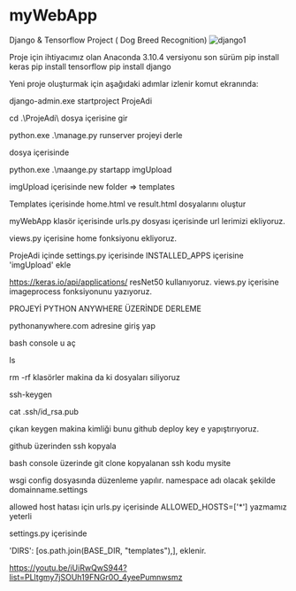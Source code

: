 # myWebApp
Django &amp; Tensorflow Project ( Dog Breed Recognition)
![django1](https://user-images.githubusercontent.com/10358635/227653256-ace0b3cf-587a-4989-ae1d-c66fe44096a9.jpg)

Proje için ihtiyacımız olan Anaconda 3.10.4 versiyonu son sürüm
pip install keras
pip install tensorflow
pip install django

Yeni proje oluşturmak için aşağıdaki adımlar izlenir
komut ekranında:

django-admin.exe startproject ProjeAdi

cd .\ProjeAdi\ dosya içerisine gir

python.exe .\manage.py runserver  projeyi derle

dosya içerisinde 

python.exe .\maange.py startapp imgUpload

imgUpload içerisinde new folder => templates

Templates içerisinde home.html ve result.html dosyalarını oluştur

myWebApp klasör içerisinde urls.py dosyası içerisinde url lerimizi ekliyoruz.

views.py içerisine home fonksiyonu ekliyoruz.

ProjeAdi içinde settings.py içerisinde INSTALLED_APPS içerisine 'imgUpload' ekle

https://keras.io/api/applications/ resNet50 kullanıyoruz.
views.py içerisine imageprocess fonksiyonunu yazıyoruz.


PROJEYİ PYTHON ANYWHERE ÜZERİNDE DERLEME

pythonanywhere.com adresine giriş yap

bash console u aç

ls

rm -rf klasörler  makina da ki dosyaları siliyoruz

ssh-keygen

cat .ssh/id_rsa.pub

çıkan keygen makina kimliği bunu github deploy key e yapıştırıyoruz.

github üzerinden ssh kopyala

bash console üzerinde git clone kopyalanan ssh kodu mysite

wsgi config dosyasında düzenleme yapılır. namespace adı olacak şekilde domainname.settings

allowed host hatası için urls.py içerisinde ALLOWED_HOSTS=['*'] yazmamız yeterli

settings.py içerisinde   

'DIRS': [os.path.join(BASE_DIR, "templates"),], eklenir.

https://youtu.be/iUiRwQwS944?list=PLltgmy7jSOUh19FNGr0O_4yeePumnwsmz

 













